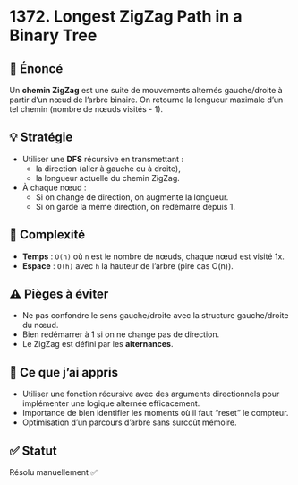 # 1372. Longest ZigZag Path in a Binary Tree

## 📝 Énoncé

Un **chemin ZigZag** est une suite de mouvements alternés gauche/droite à partir d’un nœud de l’arbre binaire. On retourne la longueur maximale d’un tel chemin (nombre de nœuds visités - 1).

## 💡 Stratégie

- Utiliser une **DFS** récursive en transmettant :
  - la direction (aller à gauche ou à droite),
  - la longueur actuelle du chemin ZigZag.
- À chaque nœud :
  - Si on change de direction, on augmente la longueur.
  - Si on garde la même direction, on redémarre depuis 1.

## 🧠 Complexité

- **Temps** : `O(n)` où `n` est le nombre de nœuds, chaque nœud est visité 1x.
- **Espace** : `O(h)` avec `h` la hauteur de l’arbre (pire cas O(n)).

## ⚠️ Pièges à éviter

- Ne pas confondre le sens gauche/droite avec la structure gauche/droite du nœud.
- Bien redémarrer à 1 si on ne change pas de direction.
- Le ZigZag est défini par les **alternances**.

## 💬 Ce que j’ai appris

- Utiliser une fonction récursive avec des arguments directionnels pour implémenter une logique alternée efficacement.
- Importance de bien identifier les moments où il faut “reset” le compteur.
- Optimisation d’un parcours d’arbre sans surcoût mémoire.

## ✅ Statut

Résolu manuellement ✅